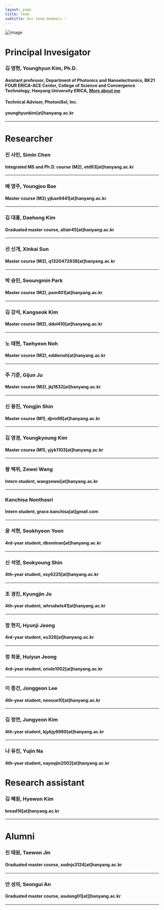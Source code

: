 ```yaml
---
layout: page
title: Team
subtitle: Our team members !
---
```

<!-- 
[image](https://user-images.githubusercontent.com/32427749/150480395-9e9eb3b9-28cc-4b5e-b56d-7a91ed5d0162.png)
![image](https://user-images.githubusercontent.com/80964488/187574283-b1d4ce28-f398-4d0d-be57-c3e99ea4232e.jpg)
![image](https://user-images.githubusercontent.com/32427749/234727826-d155cf17-c6e4-4196-b1c9-6e7d200471e1.png)
![image](https://user-images.githubusercontent.com/32427749/234727890-465225ea-94b3-4f07-933d-9b3c0d16b25a.png)
-->
![image](https://github.com/yh2424/yh2424.github.io/assets/32427749/ce6cbbf0-5998-4b80-acd3-e16f076e5200)

# Principal Invesigator

### 김 영현, Younghyun Kim, Ph.D.
#### Asistant professor, Department of Photonics and Nanoelectronics, BK21 FOUR ERICA-ACE Center, College of Science and Convergence Technology, Hanyang University ERICA, [More about me](https://yh2424.github.io/people/younghyunkim) 
#### Technical Advisor, PhotoniSol, Inc.
<!--- 
#### Director of Neuromorphic Materials and Devices, Pebble-Square, Inc.
--->
#### younghyunkim[at]hanyang.ac.kr
 

---
<!--- 
| ![image](https://user-images.githubusercontent.com/32427749/127579757-95fe1d97-7820-4485-acfe-42483abd727e.png) | 김영현, Younghyun Kim, Ph.D. |
--->


# Researcher

### 진 사민, Simin Chen 
#### Integrated MS and Ph.D. course (M2), etd93[at]hanyang.ac.kr <!---, [More about me](https://yh2424.github.io/people/siminchen)--->
---

### 배 영주, Youngjoo Bae
#### Master course (M2) yjbae9441[at]hanyang.ac.kr <!---, [More about me](https://yh2424.github.io/people/youngjoobae)--->
---

### 김 대홍, Daehong Kim
#### Graduated master course, altair45[at]hanyang.ac.kr <!---, [More about me](https://yh2424.github.io/people/daehongkim)--->
---

### 선 신개, Xinkai Sun
#### Master course (M2), q1320472838[at]hanyang.ac.kr <!---, [More about me](https://yh2424.github.io/people/xinkaisun)--->
---

### 박 승민, Seoungmin Park
#### Master course (M2), psm401[at]hanyang.ac.kr <!---, [More about me](https://yh2424.github.io/people/seoungminpark)--->
---

### 김 강석, Kangseok Kim 
#### Master course (M2), ddol410[at]hanyang.ac.kr <!---, [More about me](https://yh2424.github.io/people/kangseokkim)  --->
---

### 노 태현, Taehyeon Noh
#### Master course (M2), eddienoh[at]hanyang.ac.kr <!---, [More about me](https://yh2424.github.io/people/NTH)  --->
---

### 주 기준, Gijun Ju
#### Master course (M2), jkj1832[at]hanyang.ac.kr <!---, [More about me](https://yh2424.github.io/people/gijunju)--->

---

### 신 용진, Yongjin Shin
#### Master course (M1), djrm98[at]hanyang.ac.kr <!---, [More about me](https://yh2424.github.io/people/yongjinshin)--->

---

### 김 영경, Youngkyoung Kim
#### Master course (M1), yjyk1103[at]hanyang.ac.kr
---

### 왕 택위, Zewei Wang 
#### Intern student, wangzewei[at]hanyang.ac.kr

---

### Kanchisa Nonthasri 
#### Intern student, grace.kanchisa[at]gmail.com 

---

### 윤 석현, Seokhyeon Yoon
#### 4rd-year student, dbsminan[at]hanyang.ac.kr

---

### 신 석영, Seokyoung Shin
#### 4th-year student, ssy6225[at]hanyang.ac.kr

---

### 조 경진, Kyungjin Jo
#### 4th-year student, whrudwls41[at]hanyang.ac.kr

---

### 정 현지, Hyunji Jeong
#### 4rd-year student, eu326[at]hanyang.ac.kr

---

### 정 희윤, Huiyun Jeong
#### 4rd-year student, oriole1002[at]hanyang.ac.kr

---

### 이 종건, Jonggeon Lee
#### 4th-year student, neosue10[at]hanyang.ac.kr

---

### 김 정연, Jungyeon Kim
#### 4th-year student, kjykjy6990[at]hanyang.ac.kr

---

### 나 유진, Yujin Na
#### 4th-year student, nayoujin2002[at]hanyang.ac.kr


# Research assistant

### 김 혜원, Hyewon Kim 
#### bread16[at]hanyang.ac.kr <!---, [More about me](https://yh2424.github.io/people/siminchen)--->
---




# Alumni

### 진 태원, Taewon Jin
#### Graduated master course, xodnjs3124[at]hanyang.ac.kr<!---,  [More about me](https://yh2424.github.io/people/taewonjin)--->
---

### 안 성의, Seongui An
#### Graduated master course, asulang01[at]]hanyang.ac.kr<!---, [More about me](https://yh2424.github.io/people/seonguian)--->
---





<!--- 
# Alumni

### 김 유신, Yushin Kim
#### KTN Optical Phase Shifter, 학부(캡스톤, 2021S, 2021F), kimyushin[at]hanyang.ac.kr
---

### 송 준수, Joonsoo Song
#### ITZO Thin film transistor, 학부(캡스톤, 2021F), sb020578[at]hanyang.ac.kr
---

### 정 재웅, Jaewoong Jung
#### SiGe Optical Phase Shifter, 학부(캡스톤, 2021F), greg3073[at]hanyang.ac.kr
---

### 지 요섭, Yoseop Chi
#### 4th-year student, gowldytjq98[at]hanyang.ac.kr 

---

### 김 태인, Taein Kim
#### 4th-year student, tikim1201[at]hanyang.ac.kr 

---

### 박 정현, Junghyun Park
#### 4th-year student, gguk19[at]hanyang.ac.kr

---
### 노 정완, Jungwan Noh
#### 3th-year student, npower220[at]hanyang.ac.kr

---
--->
